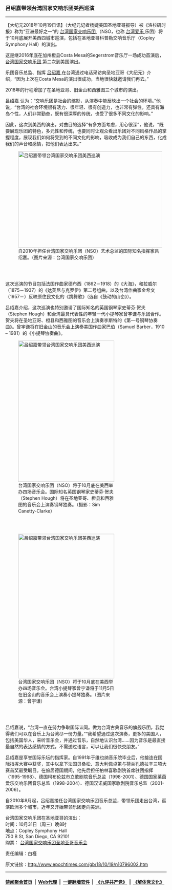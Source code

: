 ### 吕绍嘉带领台湾国家交响乐团美西巡演
------------------------

<p>
 【大纪元2018年10月19日讯】（大纪元记者杨婕美国圣地亚哥报导）被《洛杉矶时报》称为“亚洲最好之一”的
 <a href="http://www.epochtimes.com/gb/tag/%E5%8F%B0%E6%B9%BE%E5%9B%BD%E5%AE%B6%E4%BA%A4%E5%93%8D%E4%B9%90%E5%9B%A2.html">
  台湾国家交响乐团
 </a>
 （NSO，也称
 <a href="http://www.epochtimes.com/gb/tag/%E5%8F%B0%E6%B9%BE%E7%88%B1%E4%B9%90.html">
  台湾爱乐
 </a>
 乐团）将于10月底展开美西四城市巡演，包括在圣地亚哥科普勒交响音乐厅（Copley Symphony Hall）的演出。
</p>
<p>
 这是继2016年底在加州橙县Costa Mesa的Segerstrom音乐厅一场成功首演后，
 <a href="http://www.epochtimes.com/gb/tag/%E5%8F%B0%E6%B9%BE%E5%9B%BD%E5%AE%B6%E4%BA%A4%E5%93%8D%E4%B9%90%E5%9B%A2.html">
  台湾国家交响乐团
 </a>
 第二次到美国演出。
</p>
<p>
 乐团音乐总监、指挥
 <a href="http://www.epochtimes.com/gb/tag/%E5%90%95%E7%BB%8D%E5%98%89.html">
  吕绍嘉
 </a>
 在台湾通过电话采访向圣地亚哥《大纪元》介绍，“因为上次在Costa Mesa的演出很成功，当地很快就邀请我们再去。”
</p>
<p>
 2018年的行程增加了在圣地亚哥、旧金山和西雅图三个城市的演出。
</p>
<p>
 <a href="http://www.epochtimes.com/gb/tag/%E5%90%95%E7%BB%8D%E5%98%89.html">
  吕绍嘉
 </a>
 认为：“交响乐团是社会的缩影，从演奏中能反映出一个社会的环境。”他说，“台湾的社会环境很有活力、很年轻、很有创造力，也非常有弹性，还具有海岛个性，人们非常勤奋，既有很深厚的传统，也受了很多不同文化的影响。”
</p>
<p>
 因此，这次到美西的演出，对曲目的选择“有多方面考虑，用心很深”，他说，“既要展现乐团的特色，多元性和传统，也要同时让观众看出乐团对不同风格作品的掌握程度，展现我们如何将受到的不同文化的影响，吸收成为我们自己的东西，化成我们的声音和感情，把他们表达出来。”
</p>
<figure class="wp-caption aligncenter" id="attachment_10796087" style="width: 450px">
 <a href="http://i.epochtimes.com/assets/uploads/2018/10/1810191459232371.jpg">
  <img alt="吕绍嘉带领台湾国家交响乐团美西巡演" class="wp-image-10796087 size-medium" height="300" src="http://i.epochtimes.com/assets/uploads/2018/10/1810191459232371-450x300.jpg" title="吕绍嘉带领台湾国家交响乐团美西巡演" width="450"/>
 </a>
 <br/><figcaption class="wp-caption-text">
  自2010年担任台湾国家交响乐团（NSO）艺术总监的国际知名指挥家吕绍嘉。（图片来源：台湾国家交响乐团）
 </figcaption><br/>
</figure><br/>
<p>
 这次巡演的节目包括法国作曲家德布西（1862－1918）的《大海》，和拉威尔（1875－1937）的《达芙尼与克罗伊》第二号组曲，以及台湾作曲家金希文（1957－）反映原住民文化的《跳舞歌》（选自《鼓动的山峦》）。
</p>
<p>
 吕绍嘉介绍，这次巡演也特别邀请了国际知名的英国钢琴家史蒂芬·贺夫 （Stephen Hough）和台湾最具代表性的年轻一代小提琴家曾宇谦与乐团合作。贺夫将在圣地亚哥、橙县和西雅图的音乐会上演奏李斯特的《第一号钢琴协奏曲》。曾宇谦将在旧金山的音乐会上演奏美国作曲家巴伯（Samuel Barber，1910 – 1981）的《小提琴协奏曲》。
</p>
<figure class="wp-caption aligncenter" id="attachment_10796098" style="width: 300px">
 <a href="http://i.epochtimes.com/assets/uploads/2018/10/1810191459292371.jpg">
  <img alt="吕绍嘉带领台湾国家交响乐团美西巡演" class="wp-image-10796098 size-small" height="440" src="http://i.epochtimes.com/assets/uploads/2018/10/1810191459292371-300x440.jpg" title="吕绍嘉带领台湾国家交响乐团美西巡演" width="300"/>
 </a>
 <br/><figcaption class="wp-caption-text">
  台湾国家交响乐团（NSO）将于10月底在美西举办四场音乐会。国际知名英国钢琴家史蒂芬·贺夫 （Stephen Hough）将在圣地亚哥、橙县和西雅图的音乐会上演奏钢琴独奏。（摄影：Sim Canetty-Clarke）
 </figcaption><br/>
</figure><br/>
<figure class="wp-caption aligncenter" id="attachment_10796100" style="width: 300px">
 <a href="http://i.epochtimes.com/assets/uploads/2018/10/1810191459262371.jpg">
  <img alt="吕绍嘉带领台湾国家交响乐团美西巡演" class="wp-image-10796100 size-small" height="450" src="http://i.epochtimes.com/assets/uploads/2018/10/1810191459262371-300x450.jpg" title="吕绍嘉带领台湾国家交响乐团美西巡演" width="300"/>
 </a>
 <br/><figcaption class="wp-caption-text">
  台湾国家交响乐团（NSO）将于10月底在美西举办四场音乐会。台湾小提琴家曾宇谦将于11月5日在旧金山的音乐会上演奏小提琴独奏。（图片来源：曾宇谦）
 </figcaption><br/>
</figure><br/>
<p>
 吕绍嘉说，“台湾一直在努力争取国际认同。做为台湾古典音乐的旗舰乐团，我觉得我们可以在音乐上为台湾尽一份力量。”“我希望通过这次演奏，更多的美国人，包括美国华人，来听音乐会，并通过音乐，自然地认识台湾……因为音乐是最直接最自然的表达感情的方式，不需透过语言，可以让我们很快交朋友。”
</p>
<p>
 吕绍嘉是享誉国际乐坛的指挥家。自1991年于维也纳音乐院毕业后，他接连在国际指挥大赛中获奖，其中以拿下法国贝桑松、意大利佩卓第与荷兰孔德拉辛三项大赛首奖最受瞩目。在旅居德国期间，他先后担任柏林喜歌剧院首席驻团指挥（1995-1998）、德国柯布伦兹市立歌剧院音乐总监（1998-2001）、德国国家莱茵爱乐交响乐团音乐总监（1998-2004）、德国汉诺威国家歌剧院音乐总监（2001-2006）。
</p>
<p>
 自2010年8月起，吕绍嘉接任台湾国家交响乐团音乐总监，带领乐团走出台湾，巡演欧洲多个城市，近年又开始带领乐团走向美洲。
</p>
<p>
 台湾国家交响乐团在圣地亚哥的演出：
 <br/>
 时间：10月31日（周三）晚8时
 <br/>
 地点：Copley Symphony Hall
 <br/>
 750 B St, San Diego, CA 92101
 <br/>
 购票：
 <a href="https://purchasing.sandiegosymphony.org/single/eventDetail.aspx?p=7134">
  台湾国家交响乐团圣地亚哥音乐会
 </a>
</p>
<p>
</p>
<p>
 责任编辑：白槿
</p>

原文链接：http://www.epochtimes.com/gb/18/10/19/n10796002.htm


------------------------
#### [禁闻聚合首页](https://github.com/gfw-breaker/banned-news/blob/master/README.md) &nbsp;|&nbsp; [Web代理](https://github.com/gfw-breaker/open-proxy/blob/master/README.md) &nbsp;|&nbsp; [一键翻墙软件](https://github.com/gfw-breaker/nogfw/blob/master/README.md) &nbsp;|&nbsp; [《九评共产党》](https://github.com/gfw-breaker/9ping.md/blob/master/README.md#九评之一评共产党是什么) &nbsp;|&nbsp; [《解体党文化》](https://github.com/gfw-breaker/jtdwh.md/blob/master/README.md#绪论)